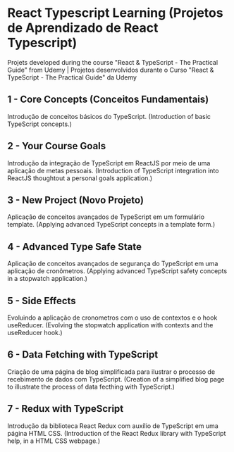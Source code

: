 # React Typescript Learning (Projetos de Aprendizado de React Typescript)
Projets developed during the course "React &amp; TypeScript - The Practical Guide" from Udemy | Projetos desenvolvidos durante o Curso "React &amp; TypeScript - The Practical Guide" da Udemy 

## 1 - Core Concepts (Conceitos Fundamentais)
Introdução de conceitos básicos do TypeScript.
(Introduction of basic TypeScript concepts.)

## 2 - Your Course Goals
Introdução da integração de TypeScript em ReactJS por meio de uma aplicação de metas pessoais.
(Introduction of TypeScript integration into ReactJS thoughtout a personal goals application.)

## 3 - New Project (Novo Projeto)
Aplicação de conceitos avançados de TypeScript em um formulário template.
(Applying advanced TypeScript concepts in a template form.)

## 4 - Advanced Type Safe State
Aplicação de conceitos avançados de segurança do TypeScript em uma aplicação de cronômetros.
(Applying advanced TypeScript safety concepts in a stopwatch application.)

## 5 - Side Effects
Evoluindo a aplicação de cronometros com o uso de contextos e o hook useReducer.
(Evolving the stopwatch application with contexts and the useReducer hook.)

## 6 - Data Fetching with TypeScript
Criação de uma página de blog simplificada para ilustrar o processo de recebimento de dados com TypeScript. 
(Creation of a simplified blog page to illustrate the process of data fecthing with TypeScript.)

## 7 - Redux with TypeScript
Introdução da biblioteca React Redux com auxílio de TypeScript em uma página HTML CSS.
(Introduction of the React Redux library with TypeScript help, in a HTML CSS webpage.)
